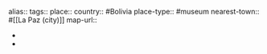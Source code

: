 alias::
tags:: 
place::
country:: #Bolivia 
place-type:: #museum 
nearest-town:: #[[La Paz (city)]]
map-url::

-
-